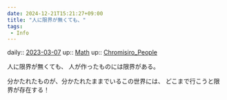 ```yaml
---
date: 2024-12-21T15:21:27+09:00
title: "人に限界が無くても、"
tags:
 - Info
---
```


daily:: [2023-03-07](/Daily_Note/2023-03-07.md)
up:: [Math](Bar/Novel/Topics/Math.md)
up:: [Chromisiro_People](Bar/Novel/Nacaria/Chromisiro_People.md)

人に限界が無くても、
人が作ったものには限界がある。

分かたれたものが、分かたれたままでいるこの世界には、
どこまで行こうと限界が存在する！

